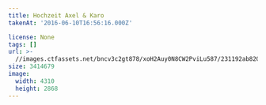 ```yaml
---
title: Hochzeit Axel & Karo
takenAt: '2016-06-10T16:56:16.000Z'

license: None
tags: []
url: >-
  //images.ctfassets.net/bncv3c2gt878/xoH2Auy0N8CW2PviLu587/231192ab82025ba417dcc71d39a28c66/hochzeit-axel--karo_28073915642_o
size: 3414679
image:
  width: 4310
  height: 2868
---
```

